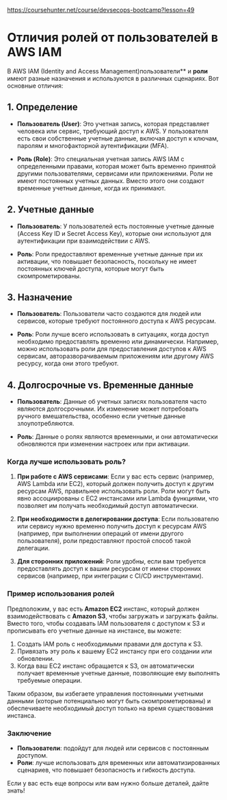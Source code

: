 https://coursehunter.net/course/devsecops-bootcamp?lesson=49
# Отличия ролей от пользователей в AWS IAM

В AWS IAM (Identity and Access Management)пользователи** и **роли** имеют разные назначения и используются в различных сценариях. Вот основные отличия:

## 1. Определение

- **Пользователь (User)**: Это учетная запись, которая представляет человека или сервис, требующий доступ к AWS. У пользователя есть свои собственные учетные данные, включая доступ к ключам, паролям и многофакторной аутентификации (MFA).

- **Роль (Role)**: Это специальная учетная запись AWS IAM с определенными правами, которая может быть временно принятой другими пользователями, сервисами или приложениями. Роли не имеют постоянных учетных данных. Вместо этого они создают временные учетные данные, когда их принимают.

## 2. Учетные данные

- **Пользователь**: У пользователей есть постоянные учетные данные (Access Key ID и Secret Access Key), которые они используют для аутентификации при взаимодействии с AWS.

- **Роль**: Роли предоставляют временные учетные данные при их активации, что повышает безопасность, поскольку не имеет постоянных ключей доступа, которые могут быть скомпрометированы.

## 3. Назначение

- **Пользователь**: Пользователи часто создаются для людей или сервисов, которые требуют постоянного доступа к AWS ресурсам.

- **Роль**: Роли лучше всего использовать в ситуациях, когда доступ необходимо предоставлять временно или динамически. Например, можно использовать роли для предоставления доступов к AWS сервисам, авторазворачиваемым приложениям или другому AWS ресурсу, когда они этого требуют.

## 4. Долгосрочные vs. Временные данные

- **Пользователь**: Данные об учетных записях пользователя часто являются долгосрочными. Их изменение может потребовать ручного вмешательства, особенно если учетные данные злоупотребляются.

- **Роль**: Данные о ролях являются временными, и они автоматически обновляются при изменении настроек или при активации.

### Когда лучше использовать роль?

1. **При работе с AWS сервисами**: Если у вас есть сервис (например, AWS Lambda или EC2), который должен получить доступ к другим ресурсам AWS, правильнее использовать роли. Роли могут быть явно ассоциированы с EC2 инстансами или Lambda функциями, что позволяет им получать необходимый доступ автоматически.

2. **При необходимости в делегировании доступа**: Если пользователю или сервису нужно временно получить доступ к ресурсам AWS (например, при выполнении операций от имени другого пользователя), роли предоставляют простой способ такой делегации.

3. **Для сторонних приложений**: Роли удобны, если вам требуется предоставлять доступ к вашим ресурсам от имени сторонних сервисов (например, при интеграции с CI/CD инструментами).

### Пример использования ролей

Предположим, у вас есть **Amazon EC2** инстанс, который должен взаимодействовать с **Amazon S3**, чтобы загружать и загружать файлы. Вместо того, чтобы создавать IAM пользователя с доступом к S3 и прописывать его учетные данные на инстансе, вы можете:

1. Создать IAM роль с необходимыми правами для доступа к S3.
2. Привязать эту роль к вашему EC2 инстансу при его создании или обновлении.
3. Когда ваш EC2 инстанс обращается к S3, он автоматически получает временные учетные данные, позволяющие ему выполнять требуемые операции.

Таким образом, вы избегаете управления постоянными учетными данными (которые потенциально могут быть скомпрометированы) и обеспечиваете необходимый доступ только на время существования инстанса.

### Заключение

- **Пользователи**: подойдут для людей или сервисов с постоянным доступом.
- **Роли**: лучше использовать для временных или автоматизированных сценариев, что повышает безопасность и гибкость доступа.

Если у вас есть еще вопросы или вам нужно больше деталей, дайте знать!